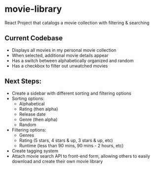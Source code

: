 # movie-library
React Project that catalogs a movie collection with filtering &amp; searching

## Current Codebase
- Displays all movies in my personal movie collection
- When selected, additional movie details appear
- Has a switch between alphabetically organized and random
- Has a checkbox to filter out unwatched movies 

## Next Steps:
- Create a sidebar with different sorting and filtering options
- Sorting options:
	- Alphabetical
	- Rating (then alpha)
	- Release date
	- Genre (then alpha)
	- Random
- Filtering options:
	- Genres
	- Rating (5 stars, 4 stars & up, 3 stars & up, etc)
	- Runtime (less than 90 mins, 90 mins - 2 hours, etc)
- Create tagging system
- Attach movie search API to front-end form, allowing others to easily download and create their own movie library
